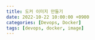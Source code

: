 ```yaml
---
title: 도커 이미지 만들기
date: 2022-10-22 10:00:00 +0900
categories: [Devops, Docker]
tags: [devops, docker, image]
---
```


